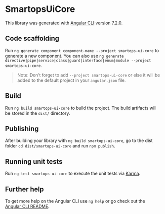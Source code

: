 # SmartopsUiCore

This library was generated with [Angular CLI](https://github.com/angular/angular-cli) version 7.2.0.

## Code scaffolding

Run `ng generate component component-name --project smartops-ui-core` to generate a new component. You can also use `ng generate directive|pipe|service|class|guard|interface|enum|module --project smartops-ui-core`.
> Note: Don't forget to add `--project smartops-ui-core` or else it will be added to the default project in your `angular.json` file. 

## Build

Run `ng build smartops-ui-core` to build the project. The build artifacts will be stored in the `dist/` directory.

## Publishing

After building your library with `ng build smartops-ui-core`, go to the dist folder `cd dist/smartops-ui-core` and run `npm publish`.

## Running unit tests

Run `ng test smartops-ui-core` to execute the unit tests via [Karma](https://karma-runner.github.io).

## Further help

To get more help on the Angular CLI use `ng help` or go check out the [Angular CLI README](https://github.com/angular/angular-cli/blob/master/README.md).
